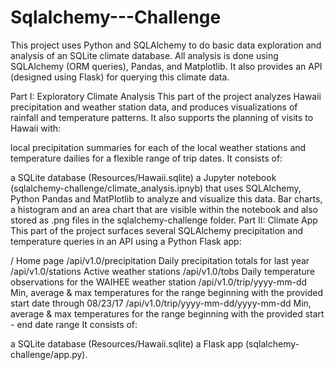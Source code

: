 # Sqlalchemy---Challenge
This project uses Python and SQLAlchemy to do basic data exploration and analysis of an SQLite climate database. All analysis is done using SQLAlchemy (ORM queries), Pandas, and Matplotlib. It also provides an API (designed using Flask) for querying this climate data.

Part I: Exploratory Climate Analysis
This part of the project analyzes Hawaii precipitation and weather station data, and produces visualizations of rainfall and temperature patterns. It also supports the planning of visits to Hawaii with:

local precipitation summaries for each of the local weather stations and
temperature dailies for a flexible range of trip dates.
It consists of:

a SQLite database (Resources/Hawaii.sqlite)
a Jupyter notebook (sqlalchemy-challenge/climate_analysis.ipnyb) that uses SQLAlchemy, Python Pandas and MatPlotlib to analyze and visualize this data.
Bar charts, a histogram and an area chart that are visible within the notebook and also stored as .png files in the sqlalchemy-challenge folder.
Part II: Climate App
This part of the project surfaces several SQLAlchemy precipitation and temperature queries in an API using a Python Flask app:

/
Home page
/api/v1.0/precipitation
Daily precipitation totals for last year
/api/v1.0/stations
Active weather stations
/api/v1.0/tobs
Daily temperature observations for the WAIHEE weather station
/api/v1.0/trip/yyyy-mm-dd
Min, average & max temperatures for the range beginning with the provided start date through 08/23/17
/api/v1.0/trip/yyyy-mm-dd/yyyy-mm-dd
Min, average & max temperatures for the range beginning with the provided start - end date range
It consists of:

a SQLite database (Resources/Hawaii.sqlite)
a Flask app (sqlalchemy-challenge/app.py).